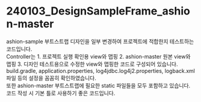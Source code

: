# 240103_DesignSampleFrame_ashion-master
ashion-sample 부트스트랩 디자인을 일부 변경하여 프로젝트에 적합한지 테스트하는 코드입니다.   
Controller는 1. 프로젝트 실행 확인용 view와 맵핑 2. ashion-master 원본 view와 맵핑 3. 디자인 테스트용으로 수정한 view와 맵핑한 코드로 구성되어 있습니다.   
build.gradle, application.properties, log4jdbc.log4j2.properties, logback.xml 파일 등의 설정을 꼼꼼히 확인하였습니다.   
또한 ashion-master 부트스트랩에 필요한 static 파일들을 모두 포함하고 있습니다.   
코드 작성 시 기본 틀로 사용하기 좋은 코드입니다.

